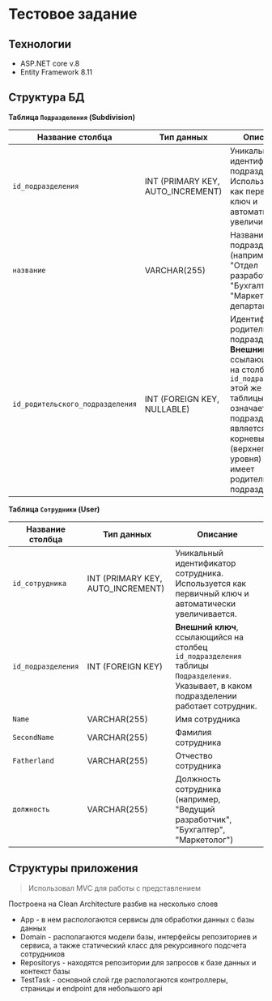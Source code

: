 # Тестовое задание


## Технологии

- ASP.NET core v.8
- Entity Framework 8.11

## Структура БД 


**Таблица `Подразделения` (Subdivision)**

| Название столбца                 | Тип данных                        | Описание                                                                                                                                                                                                                                 |
| -------------------------------- | --------------------------------- | ---------------------------------------------------------------------------------------------------------------------------------------------------------------------------------------------------------------------------------------- |
| `id_подразделения`               | INT (PRIMARY KEY, AUTO_INCREMENT) | Уникальный идентификатор подразделения. Используется как первичный ключ и автоматически увеличивается.                                                                                                                                   |
| `название`                       | VARCHAR(255)                      | Название подразделения (например, "Отдел разработки", "Бухгалтерия", "Маркетинговый департамент").                                                                                                                                       |
| `id_родительского_подразделения` | INT (FOREIGN KEY, NULLABLE)       | Идентификатор родительского подразделения.  **Внешний ключ**, ссылающийся на столбец `id_подразделения` этой же таблицы.  `NULL` означает, что подразделение является корневым (верхнего уровня) и не имеет родительского подразделения. |

**Таблица `Сотрудники` (User)**

| Название столбца      | Тип данных                        | Описание                                                                                                                                      |
|-----------------------|-----------------------------------|---------------------------------------------------------------------------------------                                                        |
| `id_сотрудника`       | INT (PRIMARY KEY, AUTO_INCREMENT) | Уникальный идентификатор сотрудника. Используется как первичный ключ и автоматически увеличивается.                                           |
| `id_подразделения`    | INT (FOREIGN KEY)                 | **Внешний ключ**, ссылающийся на столбец `id_подразделения` таблицы `Подразделения`. Указывает, в каком подразделении работает сотрудник.     |
| `Name`                | VARCHAR(255)                      | Имя сотрудника                                                                                                                                |
| `SecondName`          | VARCHAR(255)                      | Фамилия сотрудника                                                                                                                            |
| `Fatherland`          | VARCHAR(255)                      | Отчество сотрудника                                                                                                                           |
| `должность`           | VARCHAR(255)                      | Должность сотрудника (например, "Ведущий разработчик", "Бухгалтер", "Маркетолог")                                                             |




## Структуры приложения
> Использовал MVC для работы с представлением

Построена на  Clean Architecture разбив на несколько слоев
- App - в нем распологаются сервисы для обработки данных с базы данных
- Domain - располагаются модели базы, интерфейсы репозиториев и сервиса, а также статический класс для рекурсивного подсчета сотрудников
- Repositorys - находятся репозитории для запросов к базе данных и контекст базы
- TestTask - основной слой где распологаются контроллеры, страницы и endpoint для небольшого api

